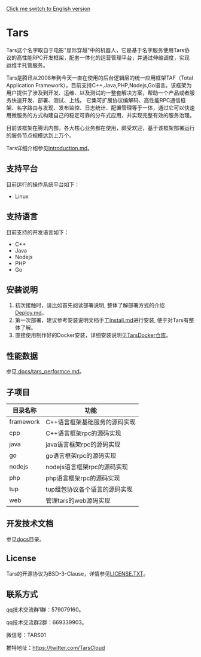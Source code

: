 [Click me switch to English version](README.md)

# Tars

Tars这个名字取自于电影"星际穿越"中的机器人，它是基于名字服务使用Tars协议的高性能RPC开发框架，配套一体化的运营管理平台，并通过伸缩调度，实现运维半托管服务。

Tars是腾讯从2008年到今天一直在使用的后台逻辑层的统一应用框架TAF（Total Application Framework），目前支持C++,Java,PHP,Nodejs,Go语言。该框架为用户提供了涉及到开发、运维、以及测试的一整套解决方案，帮助一个产品或者服务快速开发、部署、测试、上线。
它集可扩展协议编解码、高性能RPC通信框架、名字路由与发现、发布监控、日志统计、配置管理等于一体，通过它可以快速用微服务的方式构建自己的稳定可靠的分布式应用，并实现完整有效的服务治理。

目前该框架在腾讯内部，各大核心业务都在使用，颇受欢迎，基于该框架部署运行的服务节点规模达到上万个。

Tars详细介绍参见[Introduction.md](Introduction.md)。

## 支持平台

目前运行的操作系统平台如下：

- Linux

## 支持语言

目前支持的开发语言如下：

- C++
- Java
- Nodejs
- PHP
- Go

## 安装说明

1. 初次接触时，请比如首先阅读部署说明, 整体了解部署方式的介绍[Deploy.md](Deploy.zh.md)。
2. 第一次部署，建议参考安装说明文档手工[Install.md](Install.zh.md)进行安装, 便于对Tars有整体了解。
3. 直接使用制作好的Docker安装，详细安装说明见[TarsDocker仓库](https://github.com/TarsCloud/TarsDocker)。

## 性能数据

参见[ docs/tars_performce.md](docs/tars_performce.md)。

## 子项目

| 目录名称  | 功能                          |
| --------- | ----------------------------- |
| framework | C++语言框架基础服务的源码实现 |
| cpp       | C++语言框架rpc的源码实现      |
| java      | java语言框架rpc的源码实现     |
| go        | go语言框架rpc的源码实现       |
| nodejs    | nodejs语言框架rpc的源码实现   |
| php       | php语言框架rpc的源码实现      |
| tup       | tup组包协议各个语言的源码实现 |
| web       | 管理tars的web源码实现         |

## 开发技术文档

参见[docs](docs)目录。

## License

Tars的开源协议为BSD-3-Clause，详情参见[LICENSE.TXT](LICENSE.TXT)。

## 联系方式

qq技术交流群1群：579079160。

qq技术交流群2群：669339903。

微信号：TARS01

推特地址：https://twitter.com/TarsCloud
